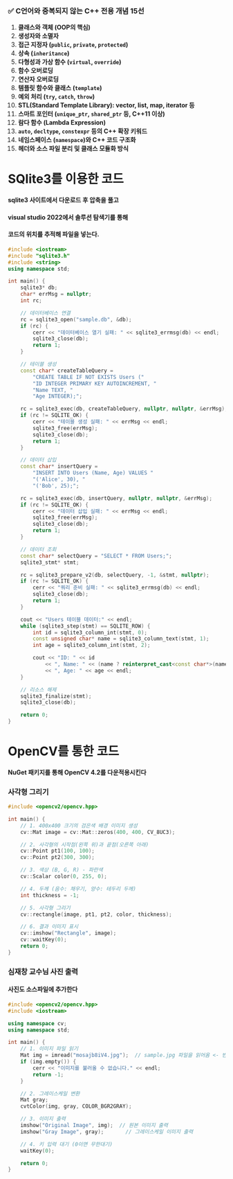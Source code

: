### ✅ C언어와 중복되지 않는 **C++ 전용 개념 15선**

1. **클래스와 객체 (OOP의 핵심)**
2. **생성자와 소멸자**
3. **접근 지정자 (`public`, `private`, `protected`)**
4. **상속 (`inheritance`)**
5. **다형성과 가상 함수 (`virtual`, `override`)**
6. **함수 오버로딩**
7. **연산자 오버로딩**
8. **템플릿 함수와 클래스 (`template`)**
9. **예외 처리 (`try`, `catch`, `throw`)**
10. **STL(Standard Template Library): vector, list, map, iterator 등**
11. **스마트 포인터 (`unique_ptr`, `shared_ptr` 등, C++11 이상)**
12. **람다 함수 (Lambda Expression)**
13. **`auto`, `decltype`, `constexpr` 등의 C++ 확장 키워드**
14. **네임스페이스 (`namespace`)와 C++ 코드 구조화**
15. **헤더와 소스 파일 분리 및 클래스 모듈화 방식**

# SQlite3를 이용한 코드
#### sqlite3 사이트에서 다운로드 후 압축을 풀고  
#### visual studio 2022에서 솔루션 탐색기를 통해 
#### 코드의 위치를 추적해 파일을 넣는다.
```cpp
#include <iostream>
#include "sqlite3.h"
#include <string>
using namespace std;

int main() {
    sqlite3* db;
    char* errMsg = nullptr;
    int rc;

    // 데이터베이스 연결
    rc = sqlite3_open("sample.db", &db);
    if (rc) {
        cerr << "데이터베이스 열기 실패: " << sqlite3_errmsg(db) << endl;
        sqlite3_close(db);
        return 1;
    }

    // 테이블 생성
    const char* createTableQuery =
        "CREATE TABLE IF NOT EXISTS Users ("
        "ID INTEGER PRIMARY KEY AUTOINCREMENT, "
        "Name TEXT, "
        "Age INTEGER);";

    rc = sqlite3_exec(db, createTableQuery, nullptr, nullptr, &errMsg);
    if (rc != SQLITE_OK) {
        cerr << "테이블 생성 실패: " << errMsg << endl;
        sqlite3_free(errMsg);
        sqlite3_close(db);
        return 1;
    }

    // 데이터 삽입
    const char* insertQuery =
        "INSERT INTO Users (Name, Age) VALUES "
        "('Alice', 30), "
        "('Bob', 25);";

    rc = sqlite3_exec(db, insertQuery, nullptr, nullptr, &errMsg);
    if (rc != SQLITE_OK) {
        cerr << "데이터 삽입 실패: " << errMsg << endl;
        sqlite3_free(errMsg);
        sqlite3_close(db);
        return 1;
    }

    // 데이터 조회
    const char* selectQuery = "SELECT * FROM Users;";
    sqlite3_stmt* stmt;

    rc = sqlite3_prepare_v2(db, selectQuery, -1, &stmt, nullptr);
    if (rc != SQLITE_OK) {
        cerr << "쿼리 준비 실패: " << sqlite3_errmsg(db) << endl;
        sqlite3_close(db);
        return 1;
    }

    cout << "Users 테이블 데이터:" << endl;
    while (sqlite3_step(stmt) == SQLITE_ROW) {
        int id = sqlite3_column_int(stmt, 0);
        const unsigned char* name = sqlite3_column_text(stmt, 1);
        int age = sqlite3_column_int(stmt, 2);

        cout << "ID: " << id
            << ", Name: " << (name ? reinterpret_cast<const char*>(name) : "NULL")
            << ", Age: " << age << endl;
    }

    // 리소스 해제
    sqlite3_finalize(stmt);
    sqlite3_close(db);

    return 0;
}
```
# OpenCV를 통한 코드
#### NuGet 패키지를 통해 OpenCV 4.2를 다운적용시킨다
### 사각형 그리기
```cpp
#include <opencv2/opencv.hpp>

int main() {
    // 1. 400x400 크기의 검은색 배경 이미지 생성
    cv::Mat image = cv::Mat::zeros(400, 400, CV_8UC3);

    // 2. 사각형의 시작점(왼쪽 위)과 끝점(오른쪽 아래)
    cv::Point pt1(100, 100);
    cv::Point pt2(300, 300);

    // 3. 색상 (B, G, R) - 파란색
    cv::Scalar color(0, 255, 0);

    // 4. 두께 (음수: 채우기, 양수: 테두리 두께)
    int thickness = -1;

    // 5. 사각형 그리기
    cv::rectangle(image, pt1, pt2, color, thickness);

    // 6. 결과 이미지 표시
    cv::imshow("Rectangle", image);
    cv::waitKey(0);
    return 0;
}
```
### 심재창 교수님 사진 출력
#### 사진도 소스파일에 추가한다
```cpp
#include <opencv2/opencv.hpp>
#include <iostream>

using namespace cv;
using namespace std;

int main() {
    // 1. 이미지 파일 읽기
    Mat img = imread("mosajb8iV4.jpg");  // sample.jpg 파일을 읽어옴 <- 반드시 확인하세요.
    if (img.empty()) {
        cerr << "이미지를 불러올 수 없습니다." << endl;
        return -1;
    }

    // 2. 그레이스케일 변환
    Mat gray;
    cvtColor(img, gray, COLOR_BGR2GRAY);

    // 3. 이미지 출력
    imshow("Original Image", img);  // 원본 이미지 출력
    imshow("Gray Image", gray);       // 그레이스케일 이미지 출력

    // 4. 키 입력 대기 (0이면 무한대기)
    waitKey(0);

    return 0;
}
```
